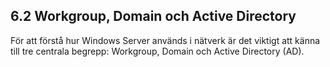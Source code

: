 ## 6.2 Workgroup, Domain och Active Directory

För att förstå hur Windows Server används i nätverk är det viktigt att känna till tre centrala begrepp: Workgroup, Domain och Active Directory (AD).
